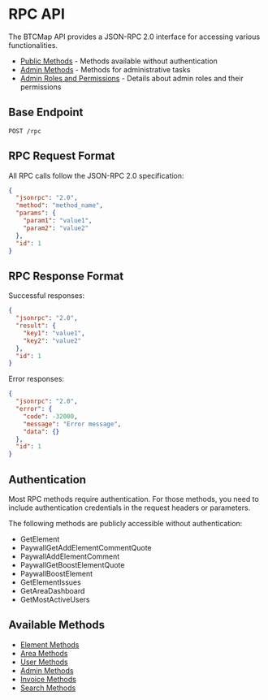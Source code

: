 
# RPC API

The BTCMap API provides a JSON-RPC 2.0 interface for accessing various functionalities.

- [Public Methods](public-methods.md) - Methods available without authentication
- [Admin Methods](admin-methods.md) - Methods for administrative tasks
- [Admin Roles and Permissions](admin-roles.md) - Details about admin roles and their permissions


## Base Endpoint

```
POST /rpc
```

## RPC Request Format

All RPC calls follow the JSON-RPC 2.0 specification:

```json
{
  "jsonrpc": "2.0",
  "method": "method_name",
  "params": {
    "param1": "value1",
    "param2": "value2"
  },
  "id": 1
}
```

## RPC Response Format

Successful responses:

```json
{
  "jsonrpc": "2.0",
  "result": {
    "key1": "value1",
    "key2": "value2"
  },
  "id": 1
}
```

Error responses:

```json
{
  "jsonrpc": "2.0",
  "error": {
    "code": -32000,
    "message": "Error message",
    "data": {}
  },
  "id": 1
}
```

## Authentication

Most RPC methods require authentication. For those methods, you need to include authentication credentials in the request headers or parameters.

The following methods are publicly accessible without authentication:
- GetElement
- PaywallGetAddElementCommentQuote
- PaywallAddElementComment
- PaywallGetBoostElementQuote
- PaywallBoostElement
- GetElementIssues
- GetAreaDashboard
- GetMostActiveUsers

## Available Methods

- [Element Methods](element-methods.md)
- [Area Methods](area-methods.md)
- [User Methods](user-methods.md)
- [Admin Methods](admin-methods.md)
- [Invoice Methods](invoice-methods.md)
- [Search Methods](search-methods.md)
